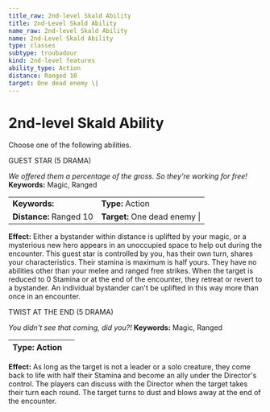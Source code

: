 ```yaml
---
title_raw: 2nd-level Skald Ability
title: 2nd-Level Skald Ability
name_raw: 2nd-level Skald Ability
name: 2nd-Level Skald Ability
type: classes
subtype: troubadour
kind: 2nd-level features
ability_type: Action
distance: Ranged 10
target: One dead enemy \|
---
```


# 2nd-level Skald Ability

Choose one of the following abilities.

GUEST STAR (5 DRAMA)

*We offered them a percentage of the gross. So they're working for free!* **Keywords:** Magic, Ranged

|                         |                               |
| :---------------------- | :---------------------------- |
| **Keywords:**           | **Type:** Action              |
| **Distance:** Ranged 10 | **Target:** One dead enemy \| |

**Effect:** Either a bystander within distance is uplifted by your magic, or a mysterious new hero appears in an unoccupied space to help out during the encounter. This guest star is controlled by you, has their own turn, shares your characteristics. Their stamina is maximum is half yours. They have no abilities other than your melee and ranged free strikes. When the target is reduced to 0 Stamina or at the end of the encounter, they retreat or revert to a bystander. An individual bystander can't be uplifted in this way more than once in an encounter.

TWIST AT THE END (5 DRAMA)

*You didn't see that coming, did you?!* **Keywords:** Magic, Ranged

| **Type:** Action |     |
| ---------------- | --- |

**Effect:** As long as the target is not a leader or a solo creature, they come back to life with half their Stamina and become an ally under the Director's control. The players can discuss with the Director when the target takes their turn each round. The target turns to dust and blows away at the end of the encounter.
